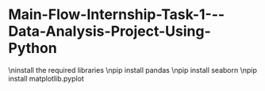 # Main-Flow-Internship-Task-1---Data-Analysis-Project-Using-Python
\ninstall the required libraries
\npip install pandas
\npip install seaborn
\npip install matplotlib.pyplot
